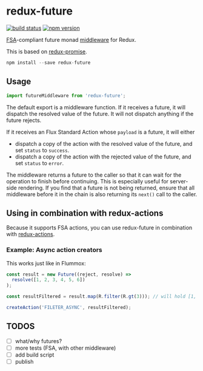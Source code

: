 redux-future
============

[![build status](https://img.shields.io/travis/stoeffel/redux-future/master.svg?style=flat-square)](https://travis-ci.org/stoeffel/redux-future)
[![npm version](https://img.shields.io/npm/v/redux-future.svg?style=flat-square)](https://www.npmjs.com/package/redux-future)

[FSA](https://github.com/acdlite/flux-standard-action)-compliant future monad [middleware](https://github.com/gaearon/redux/blob/master/docs/middleware.md) for Redux.

This is based on [redux-promise](https://github.com/acdlite/redux-promise).

```js
npm install --save redux-future
```

## Usage

```js
import futureMiddleware from 'redux-future';
```

The default export is a middleware function. If it receives a future, it will dispatch the resolved value of the future. It will not dispatch anything if the future rejects.

If it receives an Flux Standard Action whose `payload` is a future, it will either

- dispatch a copy of the action with the resolved value of the future, and set `status` to `success`.
- dispatch a copy of the action with the rejected value of the future, and set `status` to `error`.

The middleware returns a future to the caller so that it can wait for the operation to finish before continuing. This is especially useful for server-side rendering. If you find that a future is not being returned, ensure that all middleware before it in the chain is also returning its `next()` call to the caller.

## Using in combination with redux-actions

Because it supports FSA actions, you can use redux-future in combination with [redux-actions](https://github.com/acdlite/redux-actions).

### Example: Async action creators

This works just like in Flummox:

```js
const result = new Future((reject, resolve) =>
  resolve([1, 2, 3, 4, 5, 6])
);

const resultFiltered = result.map(R.filter(R.gt(3))); // will hold [1, 2]

createAction('FILETER_ASYNC', resultFiltered);
```

## TODOS

- [ ] what/why futures?
- [ ] more tests (FSA, with other middleware)
- [ ] add build script
- [ ] publish
